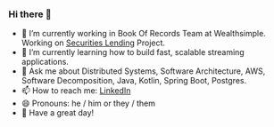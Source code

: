 ### Hi there 👋 

- 🔭 I’m currently working in Book Of Records Team at Wealthsimple. Working on [Securities Lending](https://www.wealthsimple.com/en-ca/learn/what-is-securities-lending) Project. 
- 🌱 I’m currently learning how to build fast, scalable streaming applications.
- 💬 Ask me about Distributed Systems, Software Architecture, AWS, Software Decomposition, Java, Kotlin, Spring Boot, Postgres.
- 📫 How to reach me: [LinkedIn](https://www.linkedin.com/in/radeeyjd)
- 😄 Pronouns: he / him or  they / them
- 🙏 Have a great day! 
